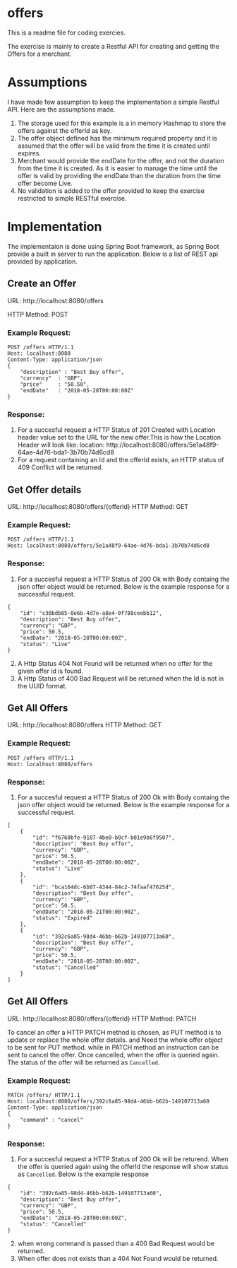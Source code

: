 # offers

This is a readme file for coding exercies. 

The exercise is mainly to create a Restful API for creating and getting the Offers for a merchant.

# Assumptions

I have made few assumption to keep the implementation a simple Restful API. Here are the assumptions made.

1. The storage used for this example is a in memory Hashmap to store the offers against the offerId as key.
2. The offer object defined has the minimum required property and it is assumed that the offer will be valid from the time it is created until expires.
3. Merchant would provide the endDate for the offer, and not the duration from the time it is created. As it is easier to manage the time until the offer is valid by providing the endDate than the duration from the time offer become Live.
4. No validation is added to the offer provided to keep the exercise restricted to simple RESTful exercise.

# Implementation

The implementaion is done using Spring Boot framework, as Spring Boot provide a built in server to run the application. Below is a list of REST api provided by application.

## Create an Offer
URL: http://localhost:8080/offers

HTTP Method: POST

### Example Request:
```
POST /offers HTTP/1.1
Host: localhost:8080
Content-Type: application/json
{
	"description" : "Best Buy offer",
	"currency"	: "GBP",
	"price"		: "50.50",
	"endDate"	: "2018-05-28T00:00:00Z"
}
```
### Response:

1. For a succesful request a HTTP Status of 201 Created with Location header value set to the URL for the new offer.This is how the Location Header will look like:
location: http://localhost:8080/offers/5e1a48f9-64ae-4d76-bda1-3b70b74d6cd8
2. For a request containing an Id and the offerId exists, an HTTP status of 409 Conflict will be returned.

## Get Offer details
URL: http://localhost:8080/offers/{offerId}
HTTP Method: GET

### Example Request:
```
POST /offers HTTP/1.1
Host: localhost:8080/offers/5e1a48f9-64ae-4d76-bda1-3b70b74d6cd8
```
### Response:

1. For a succesful request a HTTP Status of 200 Ok with Body containg the json offer object would be returned. Below is the example response for a successful request.
```
{
    "id": "c30bdb85-0e6b-4d7e-a8e4-0f788ceebb12",
    "description": "Best Buy offer",
    "currency": "GBP",
    "price": 50.5,
    "endDate": "2018-05-28T00:00:00Z",
    "status": "Live"
}
```
2. A Http Status 404 Not Found will be returned when no offer for the given offer id is found.
3. A Http Status of 400 Bad Request will be returned when the Id is not in the UUID format.

## Get All Offers
URL: http://localhost:8080/offers
HTTP Method: GET

### Example Request:
```
POST /offers HTTP/1.1
Host: localhost:8080/offers
```
### Response:

1. For a succesful request a HTTP Status of 200 Ok with Body containg the json offer object would be returned. Below is the example response for a successful request.
```
[
    {
        "id": "f6760bfe-9187-4be0-b0cf-b01e9b6f9507",
        "description": "Best Buy offer",
        "currency": "GBP",
        "price": 50.5,
        "endDate": "2018-05-28T00:00:00Z",
        "status": "Live"
    },
    {
        "id": "bca164dc-6b07-4344-84c2-74faaf47625d",
        "description": "Best Buy offer",
        "currency": "GBP",
        "price": 50.5,
        "endDate": "2018-05-21T00:00:00Z",
        "status": "Expired"
    },
    {
        "id": "392c6a85-98d4-46bb-b62b-149107713a60",
        "description": "Best Buy offer",
        "currency": "GBP",
        "price": 50.5,
        "endDate": "2018-05-28T00:00:00Z",
        "status": "Cancelled"
    }
]
```

## Get All Offers
URL: http://localhost:8080/offers/{offerId}
HTTP Method: PATCH

To cancel an offer a HTTP PATCH method is chosen, as PUT method is to update or replace the whole offer details. and Need the whole offer object to be sent for PUT method. while in PATCH method an instruction can be sent to cancel the offer. Once cancelled, when the offer is queried again. The status of the offer will be returned as `Cancelled`.

### Example Request:
```
PATCH /offers/ HTTP/1.1
Host: localhost:8080/offers/392c6a85-98d4-46bb-b62b-149107713a60
Content-Type: application/json
{
	"command" : "cancel"
}
```

### Response:

1. For a succesful request a HTTP Status of 200 Ok will be returend. When the offer is queried again using the offerId the response will show status as `Cancelled`. Below is the example response

```
{
    "id": "392c6a85-98d4-46bb-b62b-149107713a60",
    "description": "Best Buy offer",
    "currency": "GBP",
    "price": 50.5,
    "endDate": "2018-05-28T00:00:00Z",
    "status": "Cancelled"
}
```

2. when wrong command is passed than a 400 Bad Request would be returned.
3. When offer does not exists than a 404 Not Found would be returned.
